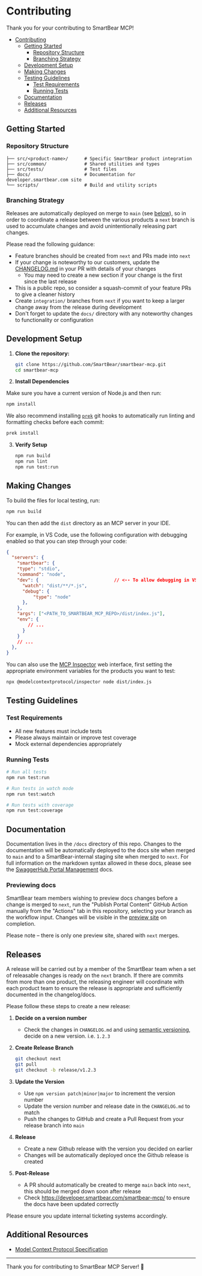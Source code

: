 # Contributing

Thank you for your contributing to SmartBear MCP!

- [Contributing](#contributing)
  - [Getting Started](#getting-started)
    - [Repository Structure](#repository-structure)
    - [Branching Strategy](#branching-strategy)
  - [Development Setup](#development-setup)
  - [Making Changes](#making-changes)
  - [Testing Guidelines](#testing-guidelines)
    - [Test Requirements](#test-requirements)
    - [Running Tests](#running-tests)
  - [Documentation](#documentation)
  - [Releases](#releases)
  - [Additional Resources](#additional-resources)

## Getting Started

### Repository Structure

```
├── src/<product-name>/      # Specific SmartBear product integration
├── src/common/              # Shared utilities and types
├── src/tests/               # Test files
├── docs/                    # Documentation for developer.smartbear.com site
└── scripts/                 # Build and utility scripts
```

### Branching Strategy

Releases are automatically deployed on merge to `main` (see [below](#releases)), so in order to coordinate a release between the various products a `next` branch is used to accumulate changes and avoid unintentionally releasing part changes.

Please read the following guidance:

- Feature branches should be created from `next` and PRs made into `next`
- If your change is noteworthy to our customers, update the [CHANGELOG.md](./CHANGELOG.md) in your PR with details of your changes
  - You may need to create a new section if your change is the first since the last release
- This is a public repo, so consider a squash-commit of your feature PRs to give a cleaner history
- Create `integration/` branches from `next` if you want to keep a larger change away from the release during development
- Don't forget to update the `docs/` directory with any noteworthy changes to functionality or configuration

## Development Setup

1. **Clone the repository:**
   ```bash
   git clone https://github.com/SmartBear/smartbear-mcp.git
   cd smartbear-mcp
   ```

2. **Install Dependencies**

  Make sure you have a current version of Node.js and then run:

   ```bash
   npm install
   ```

   We also recommend installing [`prek`](https://prek.j178.dev/) git hooks to automatically run linting and formatting checks before each commit:

   ```bash
   prek install
   ```

3. **Verify Setup**
   ```bash
   npm run build
   npm run lint
   npm run test:run
   ```

## Making Changes

To build the files for local testing, run:

```bash
npm run build
```

You can then add the `dist` directory as an MCP server in your IDE.

For example, in VS Code, use the following configuration with debugging enabled so that you can step through your code:

```json
{
  "servers": {
    "smartbear": {
    "type": "stdio",
    "command": "node",
    "dev": {                            // <-- To allow debugging in VS Code
      "watch": "dist/**/*.js",
      "debug": {
          "type": "node"
      },
    },
    "args": ["<PATH_TO_SMARTBEAR_MCP_REPO>/dist/index.js"],
    "env": {
        // ...
      }
    }
    // ...
  },
}
```

You can also use the [MCP Inspector](https://github.com/modelcontextprotocol/inspector) web interface, first setting the appropriate environment variables for the products you want to test:

```bash
npx @modelcontextprotocol/inspector node dist/index.js
```

## Testing Guidelines

### Test Requirements

- All new features must include tests
- Please always maintain or improve test coverage
- Mock external dependencies appropriately

### Running Tests

```bash
# Run all tests
npm run test:run

# Run tests in watch mode
npm run test:watch

# Run tests with coverage
npm run test:coverage
```

## Documentation

Documentation lives in the `/docs` directory of this repo. Changes to the documentation will be automatically deployed to the docs site when merged to `main` and to a SmartBear-internal staging site when merged to `next`. For full information on the markdown syntax allowed in these docs, please see the [SwaggerHub Portal Management](https://github.com/frankkilcommins/SwaggerHub-Portal-Management) docs.

### Previewing docs

SmartBear team members wishing to preview docs changes before a change is merged to `next`, run the "Publish Portal Content" GitHub Action manually from the "Actions" tab in this repository, selecting your branch as the workflow input. Changes will be visible in the [preview site](https://smartbear-internal.portal.swaggerhub.com/smartbear-mcp) on completion.

Please note – there is only one preview site, shared with `next` merges.

## Releases

A release will be carried out by a member of the SmartBear team when a set of releasable changes is ready on the `next` branch. If there are commits from more than one product, the releasing engineer will coordinate with each product team to ensure the release is appropriate and sufficiently documented in the changelog/docs.

Please follow these steps to create a new release:

1. **Decide on a version number**
    - Check the changes in `CHANGELOG.md` and using [semantic versioning](https://semver.org/), decide on a new version. i.e. `1.2.3`

2. **Create Release Branch**
    ```bash
    git checkout next
    git pull
    git checkout -b release/v1.2.3
    ```

3. **Update the Version**
    - Use `npm version patch|minor|major` to increment the version number
    - Update the version number and release date in the `CHANGELOG.md` to match
    - Push the changes to GitHub and create a Pull Request from your release branch into `main`

4. **Release**
    - Create a new Github release with the version you decided on earlier
    - Changes will be automatically deployed once the Github release is created

5. **Post-Release**
    - A PR should automatically be created to merge `main` back into `next`, this should be merged down soon after release
    - Check https://developer.smartbear.com/smartbear-mcp/ to ensure the docs have been updated correctly

Please ensure you update internal ticketing systems accordingly.

## Additional Resources

- [Model Context Protocol Specification](https://modelcontextprotocol.io/specification/2025-03-26)

---

Thank you for contributing to SmartBear MCP Server! 🎉
